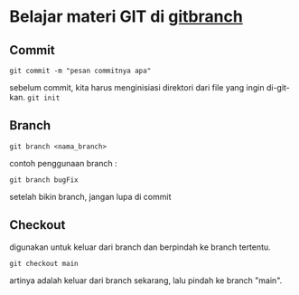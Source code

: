 # Belajar materi GIT di [gitbranch](https://learngitbranching.js.org/)

## Commit
`git commit -m "pesan commitnya apa"`

sebelum commit, kita harus menginisiasi direktori dari file yang ingin di-git-kan.
`git init`


## Branch
`git branch <nama_branch>`

contoh penggunaan branch :

`git branch bugFix`

setelah bikin branch, jangan lupa di commit

## Checkout

digunakan untuk keluar dari branch dan berpindah ke branch tertentu.

`git checkout main`

artinya adalah keluar dari branch sekarang, lalu pindah ke branch "main".
